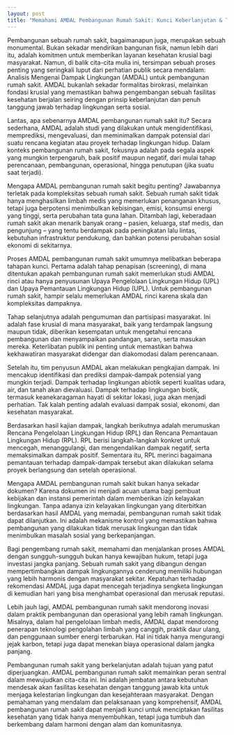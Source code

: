 ```yaml
---
layout: post
title: "Memahami AMDAL Pembangunan Rumah Sakit: Kunci Keberlanjutan & Tanggung Jawab"
---
```


Pembangunan sebuah rumah sakit, bagaimanapun juga, merupakan sebuah monumental. Bukan sekadar mendirikan bangunan fisik, namun lebih dari itu, adalah komitmen untuk memberikan layanan kesehatan krusial bagi masyarakat. Namun, di balik cita-cita mulia ini, tersimpan sebuah proses penting yang seringkali luput dari perhatian publik secara mendalam: Analisis Mengenai Dampak Lingkungan (AMDAL) untuk pembangunan rumah sakit. AMDAL bukanlah sekadar formalitas birokrasi, melainkan fondasi krusial yang memastikan bahwa pengembangan sebuah fasilitas kesehatan berjalan seiring dengan prinsip keberlanjutan dan penuh tanggung jawab terhadap lingkungan serta sosial.

Lantas, apa sebenarnya AMDAL pembangunan rumah sakit itu? Secara sederhana, AMDAL adalah studi yang dilakukan untuk mengidentifikasi, memprediksi, mengevaluasi, dan meminimalkan dampak potensial dari suatu rencana kegiatan atau proyek terhadap lingkungan hidup. Dalam konteks pembangunan rumah sakit, fokusnya adalah pada segala aspek yang mungkin terpengaruh, baik positif maupun negatif, dari mulai tahap perencanaan, pembangunan, operasional, hingga penutupan (jika suatu saat terjadi).

Mengapa AMDAL pembangunan rumah sakit begitu penting? Jawabannya terletak pada kompleksitas sebuah rumah sakit. Sebuah rumah sakit tidak hanya menghasilkan limbah medis yang memerlukan penanganan khusus, tetapi juga berpotensi menimbulkan kebisingan, emisi, konsumsi energi yang tinggi, serta perubahan tata guna lahan. Ditambah lagi, keberadaan rumah sakit akan menarik banyak orang – pasien, keluarga, staf medis, dan pengunjung – yang tentu berdampak pada peningkatan lalu lintas, kebutuhan infrastruktur pendukung, dan bahkan potensi perubahan sosial ekonomi di sekitarnya.

Proses AMDAL pembangunan rumah sakit umumnya melibatkan beberapa tahapan kunci. Pertama adalah tahap penapisan (screening), di mana ditentukan apakah pembangunan rumah sakit memerlukan studi AMDAL rinci atau hanya penyusunan Upaya Pengelolaan Lingkungan Hidup (UPL) dan Upaya Pemantauan Lingkungan Hidup (UPL). Untuk pembangunan rumah sakit, hampir selalu memerlukan AMDAL rinci karena skala dan kompleksitas dampaknya.

Tahap selanjutnya adalah pengumuman dan partisipasi masyarakat. Ini adalah fase krusial di mana masyarakat, baik yang terdampak langsung maupun tidak, diberikan kesempatan untuk mengetahui rencana pembangunan dan menyampaikan pandangan, saran, serta masukan mereka. Keterlibatan publik ini penting untuk memastikan bahwa kekhawatiran masyarakat didengar dan diakomodasi dalam perencanaan.

Setelah itu, tim penyusun AMDAL akan melakukan pengkajian dampak. Ini mencakup identifikasi dan prediksi dampak-dampak potensial yang mungkin terjadi. Dampak terhadap lingkungan abiotik seperti kualitas udara, air, dan tanah akan dievaluasi. Dampak terhadap lingkungan biotik, termasuk keanekaragaman hayati di sekitar lokasi, juga akan menjadi perhatian. Tak kalah penting adalah evaluasi dampak sosial, ekonomi, dan kesehatan masyarakat.

Berdasarkan hasil kajian dampak, langkah berikutnya adalah merumuskan Rencana Pengelolaan Lingkungan Hidup (RPL) dan Rencana Pemantauan Lingkungan Hidup (RPL). RPL berisi langkah-langkah konkret untuk mencegah, menanggulangi, dan mengendalikan dampak negatif, serta memaksimalkan dampak positif. Sementara itu, RPL merinci bagaimana pemantauan terhadap dampak-dampak tersebut akan dilakukan selama proyek berlangsung dan setelah operasional.

Mengapa AMDAL pembangunan rumah sakit bukan hanya sekadar dokumen? Karena dokumen ini menjadi acuan utama bagi pembuat kebijakan dan instansi pemerintah dalam memberikan izin kelayakan lingkungan. Tanpa adanya izin kelayakan lingkungan yang diterbitkan berdasarkan hasil AMDAL yang memadai, pembangunan rumah sakit tidak dapat dilanjutkan. Ini adalah mekanisme kontrol yang memastikan bahwa pembangunan yang dilakukan tidak merusak lingkungan dan tidak menimbulkan masalah sosial yang berkepanjangan.

Bagi pengembang rumah sakit, memahami dan menjalankan proses AMDAL dengan sungguh-sungguh bukan hanya kewajiban hukum, tetapi juga investasi jangka panjang. Sebuah rumah sakit yang dibangun dengan mempertimbangkan dampak lingkungannya cenderung memiliki hubungan yang lebih harmonis dengan masyarakat sekitar. Kepatuhan terhadap rekomendasi AMDAL juga dapat mencegah terjadinya sengketa lingkungan di kemudian hari yang bisa menghambat operasional dan merusak reputasi.

Lebih jauh lagi, AMDAL pembangunan rumah sakit mendorong inovasi dalam praktik pembangunan dan operasional yang lebih ramah lingkungan. Misalnya, dalam hal pengelolaan limbah medis, AMDAL dapat mendorong penerapan teknologi pengolahan limbah yang canggih, praktik daur ulang, dan penggunaan sumber energi terbarukan. Hal ini tidak hanya mengurangi jejak karbon, tetapi juga dapat menekan biaya operasional dalam jangka panjang.

Pembangunan rumah sakit yang berkelanjutan adalah tujuan yang patut diperjuangkan. AMDAL pembangunan rumah sakit memainkan peran sentral dalam mewujudkan cita-cita ini. Ini adalah jembatan antara kebutuhan mendesak akan fasilitas kesehatan dengan tanggung jawab kita untuk menjaga kelestarian lingkungan dan kesejahteraan masyarakat. Dengan pemahaman yang mendalam dan pelaksanaan yang komprehensif, AMDAL pembangunan rumah sakit dapat menjadi kunci untuk menciptakan fasilitas kesehatan yang tidak hanya menyembuhkan, tetapi juga tumbuh dan berkembang dalam harmoni dengan alam dan komunitasnya.
